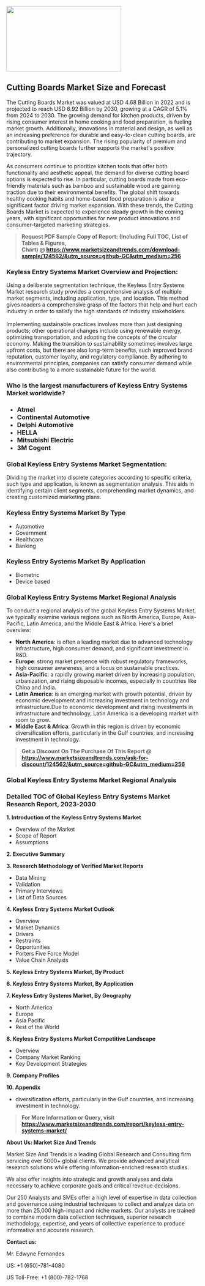 <p><img class="alignnone size-medium wp-image-20088" src="https://ffe5etoiles.com/wp-content/uploads/2024/12/MST1-300x171.png" alt="" width="300" height="171" /></p><h2>Cutting Boards Market Size and Forecast</h2><p>The Cutting Boards Market was valued at USD 4.68 Billion in 2022 and is projected to reach USD 6.92 Billion by 2030, growing at a CAGR of 5.1% from 2024 to 2030. The growing demand for kitchen products, driven by rising consumer interest in home cooking and food preparation, is fueling market growth. Additionally, innovations in material and design, as well as an increasing preference for durable and easy-to-clean cutting boards, are contributing to market expansion. The rising popularity of premium and personalized cutting boards further supports the market's positive trajectory.</p><p>As consumers continue to prioritize kitchen tools that offer both functionality and aesthetic appeal, the demand for diverse cutting board options is expected to rise. In particular, cutting boards made from eco-friendly materials such as bamboo and sustainable wood are gaining traction due to their environmental benefits. The global shift towards healthy cooking habits and home-based food preparation is also a significant factor driving market expansion. With these trends, the Cutting Boards Market is expected to experience steady growth in the coming years, with significant opportunities for new product innovations and consumer-targeted marketing strategies.</p></p><blockquote id="" class=""><strong>Request PDF Sample Copy of Report: (Including Full TOC, List of Tables &amp; Figures, Chart)&nbsp;@&nbsp;<strong><a href="https://www.marketsizeandtrends.com/download-sample/124562/&utm_source=github-GC&utm_medium=256" target="_blank">https://www.marketsizeandtrends.com/download-sample/124562/&utm_source=github-GC&utm_medium=256</a></strong></strong></blockquote><h3 id="" class="">Keyless Entry Systems Market&nbsp;Overview and Projection:</h3><p id="" class="">Using a deliberate segmentation technique, the Keyless Entry Systems Market research study provides a comprehensive analysis of multiple market segments, including application, type, and location. This method gives readers a comprehensive grasp of the factors that help and hurt each industry in order to satisfy the high standards of industry stakeholders. <br /> <br />Implementing sustainable practices involves more than just designing products; other operational changes include using renewable energy, optimizing transportation, and adopting the concepts of the circular economy. Making the transition to sustainability sometimes involves large upfront costs, but there are also long-term benefits, such improved brand reputation, customer loyalty, and regulatory compliance. By adhering to environmental principles, companies can satisfy consumer demand while also contributing to a more sustainable future for the world.</p><h3 id="" class="">Who is the largest manufacturers of&nbsp;Keyless Entry Systems Market worldwide?</h3><h3 class=""><p><ul><li>Atmel </li><li> Continental Automotive </li><li> Delphi Automotive </li><li> HELLA </li><li> Mitsubishi Electric </li><li> 3M Cogent</li></ul></p></h3><h3 id="" class="">Global&nbsp;Keyless Entry Systems Market Segmentation:</h3><p id="" class="">Dividing the market into discrete categories according to specific criteria, such type and application, is known as segmentation analysis. This aids in identifying certain client segments, comprehending market dynamics, and creating customized marketing plans.</p><h3 id="" class="">Keyless Entry Systems Market&nbsp;By Type</h3><p><p><ul><li>Automotive </li><li> Government </li><li> Healthcare </li><li> Banking</p></li></ul></p></p><h3 id="" class="">Keyless Entry Systems Market&nbsp;By Application</h3><p class=""><p><ul><li>Biometric </li><li> Device based</li></ul></p></p><h3 id="" class="">Global Keyless Entry Systems Market Regional Analysis</h3><p id="" class="">To conduct a regional analysis of the global Keyless Entry Systems Market, we typically examine various regions such as North America, Europe, Asia-Pacific, Latin America, and the Middle East &amp; Africa. Here's a brief overview:</p><ul><li><strong>North America</strong>: is often a leading market due to advanced technology infrastructure, high consumer demand, and significant investment in R&amp;D.</li><li><strong>Europe</strong>: strong market presence with robust regulatory frameworks, high consumer awareness, and a focus on sustainable practices.</li><li><strong>Asia-Pacific</strong>: a rapidly growing market driven by increasing population, urbanization, and rising disposable incomes, especially in countries like China and India.</li><li><strong>Latin America</strong>: is an emerging market with growth potential, driven by economic development and increasing investment in technology and infrastructure.Due to economic development and rising investments in infrastructure and technology, Latin America is a developing market with room to grow.</li><li><strong>Middle East &amp; Africa</strong>: Growth in this region is driven by economic diversification efforts, particularly in the Gulf countries, and increasing investment in technology.</li></ul><blockquote id="" class=""><strong>Get a Discount On The Purchase Of This Report @ <strong><a href="https://www.marketsizeandtrends.com/ask-for-discount/124562/&utm_source=github-GC&utm_medium=256" target="_blank">https://www.marketsizeandtrends.com/ask-for-discount/124562/&utm_source=github-GC&utm_medium=256</a></strong></strong></blockquote><h3 id="" class="">Global Keyless Entry Systems Market Regional Analysis</h3><h3 id="" class="">Detailed TOC of Global Keyless Entry Systems Market Research Report, 2023-2030</h3><p id="" class=""><strong>1. Introduction of the Keyless Entry Systems Market</strong></p><ul><li>Overview of the Market</li><li>Scope of Report</li><li>Assumptions</li></ul><p id="" class=""><strong>2. Executive Summary</strong></p><p id="" class=""><strong>3. Research Methodology of Verified Market Reports</strong></p><ul><li>Data Mining</li><li>Validation</li><li>Primary Interviews</li><li>List of Data Sources</li></ul><p id="" class=""><strong>4. Keyless Entry Systems Market Outlook</strong></p><ul><li>Overview</li><li>Market Dynamics</li><li>Drivers</li><li>Restraints</li><li>Opportunities</li><li>Porters Five Force Model</li><li>Value Chain Analysis</li></ul><p id="" class=""><strong>5. Keyless Entry Systems Market, By Product</strong></p><p id="" class=""><strong>6. Keyless Entry Systems Market, By Application</strong></p><p id="" class=""><strong>7. Keyless Entry Systems Market, By Geography</strong></p><ul><li>North America</li><li>Europe</li><li>Asia Pacific</li><li>Rest of the World</li></ul><p id="" class=""><strong>8. Keyless Entry Systems Market Competitive Landscape</strong></p><ul><li>Overview</li><li>Company Market Ranking</li><li>Key Development Strategies</li></ul><p id="" class=""><strong>9. Company Profiles</strong></p><p id="" class=""><strong>10. Appendix</strong></p><ul><li>diversification efforts, particularly in the Gulf countries, and increasing investment in technology.</li></ul><blockquote id="" class=""><strong>For More Information or Query, visit <strong><strong><a href="https://www.marketsizeandtrends.com/report/keyless-entry-systems-market/" target="_blank">https://www.marketsizeandtrends.com/report/keyless-entry-systems-market/</a></strong></strong></strong></blockquote><p id="" class=""><strong>About Us: Market Size And Trends</strong></p><p id="" class="">Market Size And Trends is a leading Global Research and Consulting firm servicing over 5000+ global clients. We provide advanced analytical research solutions while offering information-enriched research studies.</p><p id="" class="">We also offer insights into strategic and growth analyses and data necessary to achieve corporate goals and critical revenue decisions.</p><p id="" class="">Our 250 Analysts and SMEs offer a high level of expertise in data collection and governance using industrial techniques to collect and analyze data on more than 25,000 high-impact and niche markets. Our analysts are trained to combine modern data collection techniques, superior research methodology, expertise, and years of collective experience to produce informative and accurate research.</p><p id="" class=""><strong>Contact us:</strong></p><p id="" class="">Mr. Edwyne Fernandes</p><p id="" class="">US: +1 (650)-781-4080</p><p id="" class="">US Toll-Free: +1 (800)-782-1768</p>
